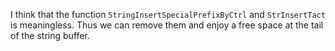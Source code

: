 I think that the function `StringInsertSpecialPrefixByCtrl` and `StrInsertTact` is meaningless.
Thus we can remove them and enjoy a free space at the tail of the string buffer.
 